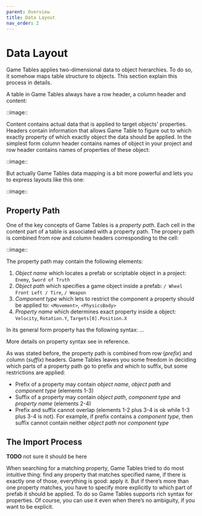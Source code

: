 ```yaml
---
parent: Overview
title: Data Layout
nav_order: 2
---
```

# Data Layout

Game Tables applies two-dimensional data to object hierarchies. To do so, it somehow maps table structure to objects. This section explain this process in details.

A table in Game Tables always have a row header, a column header and content:

::image::

Content contains actual data that is applied to target objects' properties. Headers contain information that allows Game Table to figure out to which exactly property of which exactly object the data should be applied. In the simplest form column header contains names of object in your project and row header contains names of properties of these object:

::image::

But actually Game Tables data mapping is a bit more powerful and lets you to express layouts like this one:

::image::

## Property Path

One of the key concepts of Game Tables is a *property path*. Each cell in the content part of a table is associated with a property path. The propery path is combined from row and column headers corresponding to the cell:

::image::

The property path may contain the following elements:
1. *Object name* which locates a prefab or scriptable object in a project: `Enemy`, `Sword of Truth`
2. *Object path* which specifies a game object inside a prefab: `/ Wheel Front Left / Tire`, `/ Weapon`
3. *Component type* which lets to restrict the component a property should be applied to: `<Movement>`, `<PhysicsBody>`
4. *Property name* which determines exact property inside a object: `Velocity`, `Rotation.Y`, `Targets[0].Position.X`

In its general form property has the following syntax:
...

More details on property syntax see in reference.

As was stated before, the property path is combined from row (*prefix*) and column (*suffix*) headers. Game Tables leaves you some freedom in deciding which parts of a property path go to prefix and which to suffix, but some restrictions are applied:
- Prefix of a property may contain *object name*, *object path* and *component type* (elements 1-3)
- Suffix of a property may contain *object path*, *component type* and *property name* (elements 2-4)
- Prefix and suffix cannot overlap (elements 1-2 plus 3-4 is ok while 1-3 plus 3-4 is not). For example, if prefix contains a *component type*, then suffix cannot contain neither *object path* nor *component type*

## The Import Process

**TODO** not sure it should be here

When searching for a matching property, Game Tables tried to do most intuitive thing: find any property that matches specified name, if there is exactly one of those, everything is good: apply it. But if there’s more than one property matches, you have to specify more explicitly to which part of prefab it should be applied. To do so Game Tables supports rich syntax for properties. Of course, you can use it even when there’s no ambiguity, if you want to be explicit.
